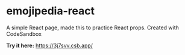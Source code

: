 # emojipedia-react
A simple React page, made this to practice React props.
Created with CodeSandbox


<b>Try it here:</b> https://3j7svv.csb.app/
